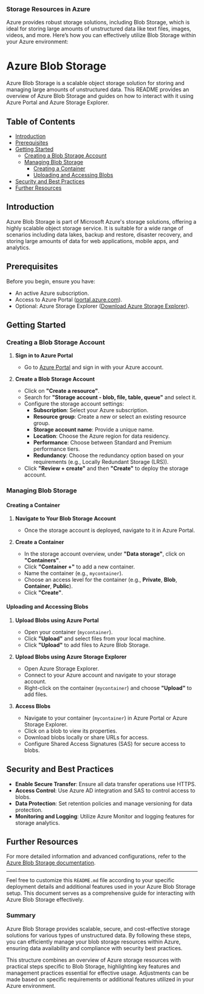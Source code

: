 ### Storage Resources in Azure

Azure provides robust storage solutions, including Blob Storage, which is ideal for storing large amounts of unstructured data like text files, images, videos, and more. Here’s how you can effectively utilize Blob Storage within your Azure environment:


# Azure Blob Storage 

Azure Blob Storage is a scalable object storage solution for storing and managing large amounts of unstructured data. This README provides an overview of Azure Blob Storage and guides on how to interact with it using Azure Portal and Azure Storage Explorer.

## Table of Contents

- [Introduction](#introduction)
- [Prerequisites](#prerequisites)
- [Getting Started](#getting-started)
  - [Creating a Blob Storage Account](#creating-a-blob-storage-account)
  - [Managing Blob Storage](#managing-blob-storage)
    - [Creating a Container](#creating-a-container)
    - [Uploading and Accessing Blobs](#uploading-and-accessing-blobs)
- [Security and Best Practices](#security-and-best-practices)
- [Further Resources](#further-resources)

## Introduction

Azure Blob Storage is part of Microsoft Azure's storage solutions, offering a highly scalable object storage service. It is suitable for a wide range of scenarios including data lakes, backup and restore, disaster recovery, and storing large amounts of data for web applications, mobile apps, and analytics.

## Prerequisites

Before you begin, ensure you have:
- An active Azure subscription.
- Access to Azure Portal ([portal.azure.com](https://portal.azure.com)).
- Optional: Azure Storage Explorer ([Download Azure Storage Explorer](https://azure.microsoft.com/en-us/features/storage-explorer/)).

## Getting Started

### Creating a Blob Storage Account

1. **Sign in to Azure Portal**
   - Go to [Azure Portal](https://portal.azure.com) and sign in with your Azure account.

2. **Create a Blob Storage Account**
   - Click on **"Create a resource"**.
   - Search for **"Storage account - blob, file, table, queue"** and select it.
   - Configure the storage account settings:
     - **Subscription**: Select your Azure subscription.
     - **Resource group**: Create a new or select an existing resource group.
     - **Storage account name**: Provide a unique name.
     - **Location**: Choose the Azure region for data residency.
     - **Performance**: Choose between Standard and Premium performance tiers.
     - **Redundancy**: Choose the redundancy option based on your requirements (e.g., Locally Redundant Storage (LRS)).
   - Click **"Review + create"** and then **"Create"** to deploy the storage account.

### Managing Blob Storage

#### Creating a Container

1. **Navigate to Your Blob Storage Account**
   - Once the storage account is deployed, navigate to it in Azure Portal.

2. **Create a Container**
   - In the storage account overview, under **"Data storage"**, click on **"Containers"**.
   - Click **"Container +"** to add a new container.
   - Name the container (e.g., `mycontainer`).
   - Choose an access level for the container (e.g., **Private**, **Blob**, **Container**, **Public**).
   - Click **"Create"**.

#### Uploading and Accessing Blobs

1. **Upload Blobs using Azure Portal**
   - Open your container (`mycontainer`).
   - Click **"Upload"** and select files from your local machine.
   - Click **"Upload"** to add files to Azure Blob Storage.

2. **Upload Blobs using Azure Storage Explorer**
   - Open Azure Storage Explorer.
   - Connect to your Azure account and navigate to your storage account.
   - Right-click on the container (`mycontainer`) and choose **"Upload"** to add files.

3. **Access Blobs**
   - Navigate to your container (`mycontainer`) in Azure Portal or Azure Storage Explorer.
   - Click on a blob to view its properties.
   - Download blobs locally or share URLs for access.
   - Configure Shared Access Signatures (SAS) for secure access to blobs.

## Security and Best Practices

- **Enable Secure Transfer**: Ensure all data transfer operations use HTTPS.
- **Access Control**: Use Azure AD integration and SAS to control access to blobs.
- **Data Protection**: Set retention policies and manage versioning for data protection.
- **Monitoring and Logging**: Utilize Azure Monitor and logging features for storage analytics.

## Further Resources

For more detailed information and advanced configurations, refer to the [Azure Blob Storage documentation](https://docs.microsoft.com/en-us/azure/storage/blobs/).

---

Feel free to customize this `README.md` file according to your specific deployment details and additional features used in your Azure Blob Storage setup. This document serves as a comprehensive guide for interacting with Azure Blob Storage effectively.


### Summary

Azure Blob Storage provides scalable, secure, and cost-effective storage solutions for various types of unstructured data. By following these steps, you can efficiently manage your blob storage resources within Azure, ensuring data availability and compliance with security best practices.

This structure combines an overview of Azure storage resources with practical steps specific to Blob Storage, highlighting key features and management practices essential for effective usage. Adjustments can be made based on specific requirements or additional features utilized in your Azure environment.
